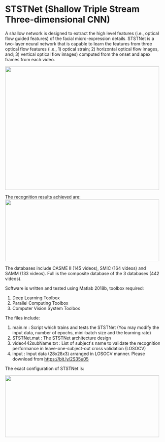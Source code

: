# STSTNet (Shallow Triple Stream Three-dimensional CNN)

A shallow network is designed to extract the high level features (i.e., optical flow guided features) of the facial micro-expression details.
STSTNet is a two-layer neural network that is capable to learn the features from three optical flow features (i.e., 1) optical strain; 2) horizontal optical flow images, and; 3) vertical optical flow images) computed from the onset and apex frames from each video.

<img src="https://drive.google.com/uc?export=view&id=1IL9_xywe0nMhUITf6CuRZCx7npmaTq7b" data-canonical-src="https://drive.google.com/uc?export=view&id=1IL9_xywe0nMhUITf6CuRZCx7npmaTq7b" width="500" height="400" />

The recognition results achieved are:
<img src="https://drive.google.com/uc?export=view&id=1VOi50jSdoB0YgU-6YUzSLz3KhiXIDbnj" data-canonical-src="https://drive.google.com/uc?export=view&id=1VOi50jSdoB0YgU-6YUzSLz3KhiXIDbnj" width="500" height="200"/>

The databases include CASME II (145 videos), SMIC (164 videos) and SAMM (133 videos). Full is the composite database of the 3 databases (442 videos).

Software is written and tested using Matlab 2018b, toolbox required:
1) Deep Learning Toolbox
2) Parallel Computing Toolbox 
3) Computer Vision System Toolbox

The files include:
1) main.m : Script which trains and tests the STSTNet (You may modify the input data, number of epochs, mini-batch size and the learning rate)
2) STSTNet.mat : The STSTNet architecture design
3) video442subName.txt : List of subject's name to validate the recognition performance in leave-one-subject-out cross validation (LOSOCV) 
4) input : Input data (28x28x3) arranged in LOSOCV manner. Please download from https://bit.ly/2S35u05

The exact configuration of STSTNet is:

<img src="https://drive.google.com/uc?export=view&id=1BMcxSDxOKTU14iKRVDgMrrtW2trIrmrs" data-canonical-src="https://drive.google.com/uc?export=view&id=1BMcxSDxOKTU14iKRVDgMrrtW2trIrmrs" width="500" height="200" />
